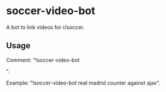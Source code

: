 # soccer-video-bot

A bot to link videos for r/soccer.

## Usage

Comment: "!soccer-video-bot <search query>".
  
Example: "!soccer-video-bot real madrid counter against ajax".
